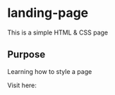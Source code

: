 # landing-page

This is a simple HTML & CSS page

## Purpose

Learning how to style a page

Visit here: <a href=" https://ugisele.github.io/landing-page">